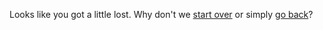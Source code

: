 Looks like you got a little lost. Why don't we [start over](README.md) or simply <a href="" id="back" onclick="goBack()">go back</a>?

<script>
    send404();
    
    function goBack() {
        window.history.back();
    }
</script>
